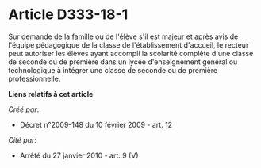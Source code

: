 # Article D333-18-1

Sur demande de la famille ou de l'élève s'il est majeur et après avis de l'équipe pédagogique de la classe de l'établissement
d'accueil, le recteur peut autoriser les élèves ayant accompli la scolarité complète d'une classe de seconde ou de première
dans un lycée d'enseignement général ou technologique à intégrer une classe de seconde ou de première professionnelle.

**Liens relatifs à cet article**

_Créé par_:

  - Décret n°2009-148 du 10 février 2009 - art. 12

_Cité par_:

  - Arrêté du 27 janvier 2010 - art. 9 (V)
